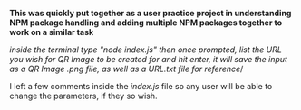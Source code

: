 **This was quickly put together as a user practice project in understanding NPM package handling and adding multiple NPM packages together to work on a similar task**

*inside the terminal type "node index.js" then once prompted, list the URL you wish for QR Image to be created for and hit enter, it will save the input as a QR Image .png file, as well as a URL.txt file for reference*/

I left a few comments inside the *index.js* file so any user will be able to change the parameters, if they so wish.